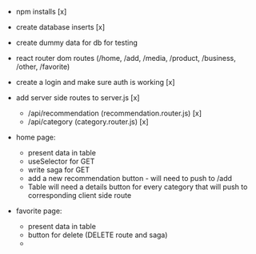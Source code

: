 - npm installs [x]
- create database inserts [x]
- create dummy data for db for testing
- react router dom routes (/home, /add, /media, /product, /business, /other, /favorite)
- create a login and make sure auth is working [x]
- add server side routes to server.js [x]
    - /api/recommendation (recommendation.router.js) [x]
    - /api/category (category.router.js) [x]
- home page:
    - present data in table
    - useSelector for GET
    - write saga for GET
    - add a new recommendation button - will need to push to /add
    - Table will need a details button for every category that will push to corresponding client side route

- favorite page:
    - present data in table
    - button for delete (DELETE route and saga)
    - 